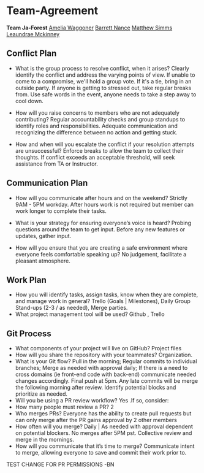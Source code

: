 # Team-Agreement

**Team Ja-Forest**
[Amelia Waggoner](https://github.com/GoldenDog190)
[Barrett Nance](https://github.com/baxance)
[Matthew Simms](https://github.com/mparkersimms)
[Leaundrae Mckinney](https://github.com/UreaLaden)


## Conflict Plan

- What is the group process to resolve conflict, when it arises? Clearly identify the conflict and address the varying points of view. If unable to come to a compromise, we'll hold a group vote. If it's a tie, bring in an outside party. If anyone is getting to stressed out, take regular breaks from. Use safe words in the event, anyone needs to take a step away to cool down. 

- How will you raise concerns to members who are not adequately contributing? Regular accountability checks and group standups to identify roles and responsibilities. Adequate communication and recognizing the difference between no action and getting stuck. 

- How and when will you escalate the conflict if your resolution attempts are unsuccessful? Enforce breaks to allow the team to collect their thoughts. If conflict exceeds an acceptable threshold, will seek assistance from TA or Instructor.  

## Communication Plan

- How will you communicate after hours and on the weekend? Strictly 9AM - 5PM workday. After hours work is not required but member can work longer to complete their tasks.

- What is your strategy for ensuring everyone’s voice is heard? Probing questions around the team to get input. Before any new features or updates, gather input.

- How will you ensure that you are creating a safe environment where everyone feels comfortable speaking up? No judgement, facilitate a pleasant atmosphere.

## Work Plan

- How you will identify tasks, assign tasks, know when they are complete, and manage work in general? Trello (Goals | Milestones), Daily Group Stand-ups (2-3 / as needed), Merge parties.
- What project management tool will be used? Github , Trello

## Git Process

- What components of your project will live on GitHub? Project files
- How will you share the repository with your teammates? Organization.
- What is your Git flow? Pull in the morning; Regular commits to individual branches; Merge as needed with approval daily; If there is a need to cross domains (ie front-end code with back-end) communicate needed changes accordingly. Final push at 5pm. Any late commits will be merge the following morning after review. Identify potential blocks and prioritize as needed.
- Will you be using a PR review workflow? Yes .If so, consider:
- How many people must review a PR? 2 
- Who merges PRs? Everyone has the ability to create pull requests but can only merge after the PR gains approval by 2 other members
- How often will you merge? Daily | As needed with approval dependent on potential blockers. No merges after 5PM pst. Collective review and merge in the mornings.
- How will you communicate that it’s time to merge? Communicate intent to merge, allowing everyone to save and commit their work prior to.


TEST CHANGE FOR PR PERMISSIONS -BN